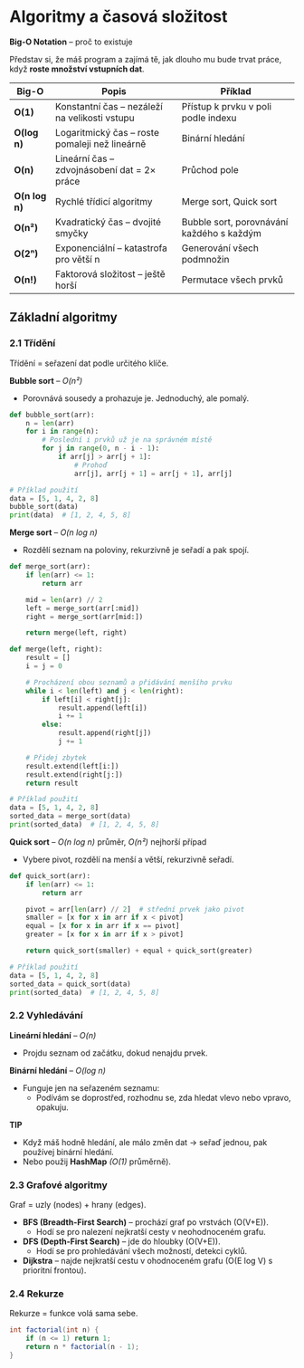 # Algoritmy a časová složitost

**Big-O Notation** – proč to existuje


Představ si, že máš program a zajímá tě, jak dlouho mu bude trvat práce, když **roste množství vstupních dat**.



| Big-O          | Popis                                          | Příklad                                   |
| -------------- | ---------------------------------------------- | ----------------------------------------- |
| **O(1)**       | Konstantní čas – nezáleží na velikosti vstupu  | Přístup k prvku v poli podle indexu       |
| **O(log n)**   | Logaritmický čas – roste pomaleji než lineárně | Binární hledání                           |
| **O(n)**       | Lineární čas – zdvojnásobení dat = 2× práce    | Průchod pole                              |
| **O(n log n)** | Rychlé třídicí algoritmy                       | Merge sort, Quick sort                    |
| **O(n²)**      | Kvadratický čas – dvojité smyčky               | Bubble sort, porovnávání každého s každým |
| **O(2ⁿ)**      | Exponenciální – katastrofa pro větší n         | Generování všech podmnožin                |
| **O(n!)**      | Faktorová složitost – ještě horší              | Permutace všech prvků                     |


## Základní algoritmy

### 2.1 Třídění

Třídění = seřazení dat podle určitého klíče.

**Bubble sort** – *O(n²)*

- Porovnává sousedy a prohazuje je. Jednoduchý, ale pomalý.

```PYTHON
def bubble_sort(arr):
    n = len(arr)
    for i in range(n):
        # Poslední i prvků už je na správném místě
        for j in range(0, n - i - 1):
            if arr[j] > arr[j + 1]:
                # Prohoď
                arr[j], arr[j + 1] = arr[j + 1], arr[j]

# Příklad použití
data = [5, 1, 4, 2, 8]
bubble_sort(data)   
print(data)  # [1, 2, 4, 5, 8]

```

**Merge sort** – *O(n log n)*

- Rozdělí seznam na poloviny, rekurzivně je seřadí a pak spojí.

```PYTHON
def merge_sort(arr):
    if len(arr) <= 1:
        return arr

    mid = len(arr) // 2
    left = merge_sort(arr[:mid])
    right = merge_sort(arr[mid:])

    return merge(left, right)

def merge(left, right):
    result = []
    i = j = 0

    # Procházení obou seznamů a přidávání menšího prvku
    while i < len(left) and j < len(right):
        if left[i] < right[j]:
            result.append(left[i])
            i += 1
        else:
            result.append(right[j])
            j += 1

    # Přidej zbytek
    result.extend(left[i:])
    result.extend(right[j:])
    return result

# Příklad použití
data = [5, 1, 4, 2, 8]
sorted_data = merge_sort(data)
print(sorted_data)  # [1, 2, 4, 5, 8]
```

**Quick sort** – *O(n log n)* průměr, *O(n²)* nejhorší případ

- Vybere pivot, rozdělí na menší a větší, rekurzivně seřadí.

```PYTHON
def quick_sort(arr):
    if len(arr) <= 1:
        return arr

    pivot = arr[len(arr) // 2]  # střední prvek jako pivot
    smaller = [x for x in arr if x < pivot]
    equal = [x for x in arr if x == pivot]
    greater = [x for x in arr if x > pivot]

    return quick_sort(smaller) + equal + quick_sort(greater)

# Příklad použití
data = [5, 1, 4, 2, 8]
sorted_data = quick_sort(data)
print(sorted_data)  # [1, 2, 4, 5, 8]
```

### 2.2 Vyhledávání

**Lineární hledání** – *O(n)*

- Projdu seznam od začátku, dokud nenajdu prvek.

**Binární hledání** – *O(log n)*

- Funguje jen na seřazeném seznamu:
    -  Podívám se doprostřed, rozhodnu se, zda hledat vlevo nebo vpravo, opakuju.

**TIP** 

- Když máš hodně hledání, ale málo změn dat → seřaď jednou, pak používej binární hledání.
- Nebo použij **HashMap** *(O(1)* průměrně).

### 2.3 Grafové algoritmy

Graf = uzly (nodes) + hrany (edges).

- **BFS (Breadth-First Search)** – prochází graf po vrstvách (O(V+E)).
    - Hodí se pro nalezení nejkratší cesty v neohodnoceném grafu.
- **DFS (Depth-First Search)** – jde do hloubky (O(V+E)).
    - Hodí se pro prohledávání všech možností, detekci cyklů.
- **Dijkstra** – najde nejkratší cestu v ohodnoceném grafu (O(E log V) s prioritní frontou).

### 2.4 Rekurze

Rekurze = funkce volá sama sebe.
```JAVA
int factorial(int n) {
    if (n <= 1) return 1;
    return n * factorial(n - 1);
}
```

